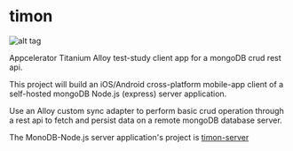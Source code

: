 timon
===

![alt tag](http://www.inseparabile.com/images/Suricato_2_1_.jpg)


Appcelerator Titanium Alloy test-study client app for a mongoDB crud rest api.

This project will build an iOS/Android cross-platform mobile-app client of
a self-hosted mongoDB Node.js (express) server application.

Use an Alloy custom sync adapter to perform basic crud operation through a rest api to 
fetch and persist data on a remote mongoDB database server.

The MonoDB-Node.js server application's project is [timon-server](https://github.com/tripitakit/timon-server)

